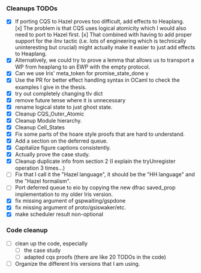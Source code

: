 ### Cleanups TODOs

- [x] If porting CQS to Hazel proves too difficult, add effects to Heaplang.  
      [x] The problem is that CQS uses logical atomicity which I would also need to port to Hazel first.
      [x] That combined with having to add proper support for the iInv tactic (i.e. lots of engineering which is technically uninteresting but crucial) might actually make it easier to just add effects to Heaplang.
- [x] Alternatively, we could try to prove a lemma that allows us to transport a WP from heaplang to an EWP with the empty protocol.
- [x] Can we use Iris' meta_token for promise_state_done γ
- [x] Use the PR for better effect handling syntax in OCaml to check the examples I give in the thesis.
- [x] try out completely changing tlv dict
- [x] remove future tense where it is unnecessary
- [x] rename logical state to just ghost state.
- [x] Cleanup CQS_Outer_Atomic
- [x] Cleanup Module hierarchy.
- [x] Cleanup Cell_States
- [x] Fix some parts of the hoare style proofs that are hard to understand.
- [x] Add a section on the deferred queue.
- [x] Capitalize figure captions consistently.
- [x] Actually prove the case study.
- [x] Cleanup duplicate info from section 2 (I explain the tryUnregister operation 3 times...)
- [ ] Fix that I call it the "Hazel language", it should be the "HH language" and the "Hazel formalism".
- [ ] Port deferred queue to eio by copying the new dfrac saved_prop implementation to my older Iris version.
- [x] fix missing argument of gspwaiting/gspdone
- [x] fix missing argument of proto/gsiswaker/etc.
- [x] make scheduler result non-optional

### Code cleanup

- [ ] clean up the code, especially
  - [ ] the case study
  - [ ] adapted cqs proofs (there are like 20 TODOs in the code)
- [ ] Organize the different Iris versions that I am using.
